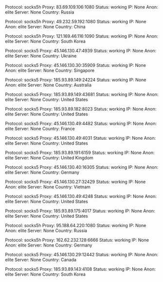 Protocol: socks5h
Proxy: 83.69.109.106:1080
Status: working
IP: None
Anon: elite
Server: None
Country: Russia

Protocol: socks5h
Proxy: 49.232.59.192:1080
Status: working
IP: None
Anon: elite
Server: None
Country: China

Protocol: socks5h
Proxy: 121.169.46.116:1090
Status: working
IP: None
Anon: elite
Server: None
Country: South Korea

Protocol: socks5
Proxy: 45.146.130.47:4939
Status: working
IP: None
Anon: elite
Server: None
Country: Ukraine

Protocol: socks5
Proxy: 45.146.130.30:35909
Status: working
IP: None
Anon: elite
Server: None
Country: Singapore

Protocol: socks5
Proxy: 185.93.89.149:24224
Status: working
IP: None
Anon: elite
Server: None
Country: Australia

Protocol: socks5
Proxy: 185.93.89.149:43681
Status: working
IP: None
Anon: elite
Server: None
Country: United States

Protocol: socks5
Proxy: 185.93.89.182:8023
Status: working
IP: None
Anon: elite
Server: None
Country: United States

Protocol: socks5
Proxy: 45.146.130.49:4482
Status: working
IP: None
Anon: elite
Server: None
Country: France

Protocol: socks5
Proxy: 45.146.130.49:4031
Status: working
IP: None
Anon: elite
Server: None
Country: United States

Protocol: socks5
Proxy: 185.93.89.191:6159
Status: working
IP: None
Anon: elite
Server: None
Country: United Kingdom

Protocol: socks5
Proxy: 45.146.130.40:16305
Status: working
IP: None
Anon: elite
Server: None
Country: Germany

Protocol: socks5
Proxy: 45.146.130.27:32429
Status: working
IP: None
Anon: elite
Server: None
Country: Vietnam

Protocol: socks5
Proxy: 45.146.130.49:4248
Status: working
IP: None
Anon: elite
Server: None
Country: United States

Protocol: socks5
Proxy: 185.93.89.175:4017
Status: working
IP: None
Anon: elite
Server: None
Country: United States

Protocol: socks5h
Proxy: 95.188.64.220:1080
Status: working
IP: None
Anon: elite
Server: None
Country: Russia

Protocol: socks5h
Proxy: 162.62.232.128:6666
Status: working
IP: None
Anon: elite
Server: None
Country: Germany

Protocol: socks5
Proxy: 45.146.130.29:12442
Status: working
IP: None
Anon: elite
Server: None
Country: Canada

Protocol: socks5
Proxy: 185.93.89.143:4108
Status: working
IP: None
Anon: elite
Server: None
Country: South Korea

